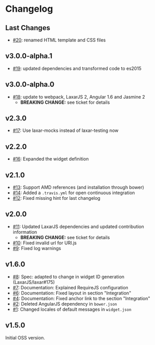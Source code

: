 # Changelog

## Last Changes

- [#20](https://github.com/LaxarJS/ax-markdown-display-widget/issues/20): renamed HTML template and CSS files


## v3.0.0-alpha.1

- [#19](https://github.com/LaxarJS/ax-markdown-display-widget/issues/19): updated dependencies and transformed code to es2015


## v3.0.0-alpha.0

- [#18](https://github.com/LaxarJS/ax-markdown-display-widget/issues/18): update to webpack, LaxarJS 2, Angular 1.6 and Jasmine 2
    + **BREAKING CHANGE:** see ticket for details


## v2.3.0

- [#17](https://github.com/LaxarJS/ax-markdown-display-widget/issues/17): Use laxar-mocks instead of laxar-testing now


## v2.2.0

- [#16](https://github.com/LaxarJS/ax-markdown-display-widget/issues/16): Expanded the widget definition


## v2.1.0

- [#13](https://github.com/LaxarJS/ax-markdown-display-widget/issues/13): Support AMD references (and installation through bower)
- [#14](https://github.com/LaxarJS/ax-markdown-display-widget/issues/14): Added a `.travis.yml` for open continuous integration
- [#12](https://github.com/LaxarJS/ax-markdown-display-widget/issues/12): Fixed missing hint for last changelog


## v2.0.0

- [#11](https://github.com/LaxarJS/ax-markdown-display-widget/issues/11): Updated LaxarJS dependencies and updated contribution information
  + **BREAKING CHANGE:** see ticket for details
- [#10](https://github.com/LaxarJS/ax-markdown-display-widget/issues/10): Fixed invalid url for URI.js
- [#9](https://github.com/LaxarJS/ax-markdown-display-widget/issues/9): Fixed log warnings


## v1.6.0

- [#8](https://github.com/LaxarJS/ax-markdown-display-widget/issues/8): Spec: adapted to change in widget ID generation (LaxarJS/laxar#175)
- [#7](https://github.com/LaxarJS/ax-markdown-display-widget/issues/7): Documentation: Explained RequireJS configuration
- [#6](https://github.com/LaxarJS/ax-markdown-display-widget/issues/6): Documentation: Fixed layout in section "Integration"
- [#4](https://github.com/LaxarJS/ax-markdown-display-widget/issues/4): Documentation: Fixed anchor link to the section "Integration"
- [#2](https://github.com/LaxarJS/ax-markdown-display-widget/issues/2): Deleted AngularJS dependency in `bower.json`
- [#1](https://github.com/LaxarJS/ax-markdown-display-widget/issues/1): Changed locales of default messages in `widget.json`


## v1.5.0

Initial OSS version.
